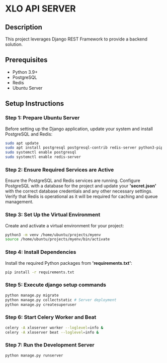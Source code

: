 # XLO API SERVER


## Description
This project leverages Django REST Framework to provide a backend solution.

## Prerequisites
- Python 3.9+
- PostgreSQL
- Redis
- Ubuntu Server

## Setup Instructions

### Step 1: Prepare Ubuntu Server
Before setting up the Django application, update your system and install PostgreSQL and Redis:
```bash
sudo apt update
sudo apt install postgresql postgresql-contrib redis-server python3-pip python3-dev libpq-dev
sudo systemctl enable postgresql
sudo systemctl enable redis-server
```

### Step 2: Ensure Required Services are Active
Ensure the PostgreSQL and Redis services are running. Configure PostgreSQL with a database for the project and update your **'secret.json'** with the correct database credentials and any other necessary settings. Verify that Redis is operational as it will be required for caching and queue management.

### Step 3: Set Up the Virtual Environment
Create and activate a virtual environment for your project:
```bash
python3 -m venv /home/ubuntu/projects/myenv
source /home/ubuntu/projects/myenv/bin/activate
```

### Step 4: Install Dependencies
Install the required Python packages from **'requirements.txt'**:
```bash
pip install -r requirements.txt
```

### Step 5: Execute django setup commands
```bash
python manage.py migrate
python manage.py collectstatic # Server deployment
python manage.py createsuperuser
```

### Step 6: Start Celery Worker and Beat
```bash
celery -A xloserver worker --loglevel=info &
celery -A xloserver beat --loglevel=info &
```

### Step 7: Run the Development Server
```bash
python manage.py runserver
```

